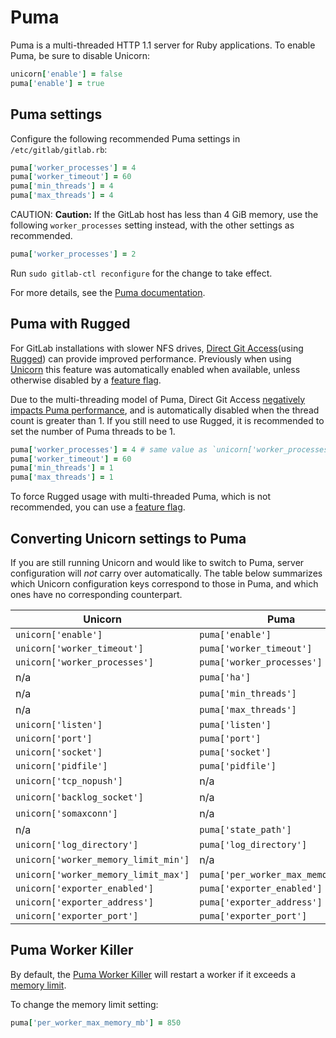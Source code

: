 # Puma

Puma is a multi-threaded HTTP 1.1 server for Ruby applications. To
enable Puma, be sure to disable Unicorn:

```ruby
unicorn['enable'] = false
puma['enable'] = true
```

## Puma settings

Configure the following recommended Puma settings in `/etc/gitlab/gitlab.rb`:

```ruby
puma['worker_processes'] = 4
puma['worker_timeout'] = 60
puma['min_threads'] = 4
puma['max_threads'] = 4
```

CAUTION: **Caution:**
If the GitLab host has less than 4 GiB memory, use the following `worker_processes` setting instead,
with the other settings as recommended.

```ruby
puma['worker_processes'] = 2
```

Run `sudo gitlab-ctl reconfigure` for the change to take effect.

For more details, see the [Puma documentation](https://github.com/puma/puma#configuration).

## Puma with Rugged

For GitLab installations with slower NFS drives, [Direct Git Access](https://docs.gitlab.com/ee/administration/gitaly/#direct-git-access-in-gitlab-rails)(using [Rugged](https://github.com/libgit2/rugged)) can provide improved performance. Previously when using [Unicorn](unicorn.md) this feature was automatically enabled when available, unless otherwise disabled by a [feature flag](https://docs.gitlab.com/ee/development/gitaly.html#legacy-rugged-code).

Due to the multi-threading model of Puma, Direct Git Access [negatively impacts Puma performance](https://docs.gitlab.com/ee/administration/operations/puma.html#performance-caveat-when-using-puma-with-rugged), and is automatically disabled when the thread count is greater than 1. If you still need to use Rugged,
it is recommended to set the number of Puma threads to be 1.

```ruby
puma['worker_processes'] = 4 # same value as `unicorn['worker_processes']`
puma['worker_timeout'] = 60
puma['min_threads'] = 1
puma['max_threads'] = 1
```

To force Rugged usage with multi-threaded Puma, which is not recommended, you can use a [feature flag](https://docs.gitlab.com/ee/development/gitaly.html#legacy-rugged-code).

## Converting Unicorn settings to Puma

If you are still running Unicorn and would like to switch to Puma, server configuration
will _not_ carry over automatically. The table below summarizes which Unicorn configuration keys
correspond to those in Puma, and which ones have no corresponding counterpart.

| Unicorn                              | Puma                               |
| ------------------------------------ | ---------------------------------- |
| `unicorn['enable']`                  | `puma['enable']`                   |
| `unicorn['worker_timeout']`          | `puma['worker_timeout']`           |
| `unicorn['worker_processes']`        | `puma['worker_processes']`         |
| n/a                                  | `puma['ha']`                       |
| n/a                                  | `puma['min_threads']`              |
| n/a                                  | `puma['max_threads']`              |
| `unicorn['listen']`                  | `puma['listen']`                   |
| `unicorn['port']`                    | `puma['port']`                     |
| `unicorn['socket']`                  | `puma['socket']`                   |
| `unicorn['pidfile']`                 | `puma['pidfile']`                  |
| `unicorn['tcp_nopush']`              | n/a                                |
| `unicorn['backlog_socket']`          | n/a                                |
| `unicorn['somaxconn']`               | n/a                                |
| n/a                                  | `puma['state_path']`               |
| `unicorn['log_directory']`           | `puma['log_directory']`            |
| `unicorn['worker_memory_limit_min']` | n/a                                |
| `unicorn['worker_memory_limit_max']` | `puma['per_worker_max_memory_mb']` |
| `unicorn['exporter_enabled']`        | `puma['exporter_enabled']`         |
| `unicorn['exporter_address']`        | `puma['exporter_address']`         |
| `unicorn['exporter_port']`           | `puma['exporter_port']`            |

## Puma Worker Killer

By default, the [Puma Worker Killer](https://github.com/schneems/puma_worker_killer) will restart
a worker if it exceeds a [memory limit](https://gitlab.com/gitlab-org/gitlab/blob/master/lib%2Fgitlab%2Fcluster%2Fpuma_worker_killer_initializer.rb).

To change the memory limit setting:

```ruby
puma['per_worker_max_memory_mb'] = 850
```
